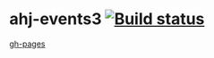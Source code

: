 # ahj-events3 [![Build status](https://ci.appveyor.com/api/projects/status/nmyy54tyv40peeac/branch/main?svg=true)](https://ci.appveyor.com/project/barsich/ahj-events3/branch/main)
[gh-pages](https://barsich.github.io/ahj-events3/)
